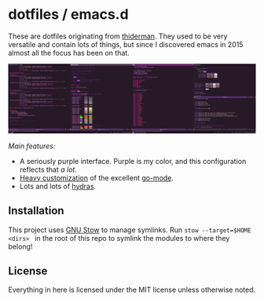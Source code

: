 # dotfiles / emacs.d

These are dotfiles originating
from [thiderman](https://github.com/thiderman). They used to be very
versatile and contain lots of things, but since I discovered emacs in
2015 almost all the focus has been on that.

![It's so purple](nightmare.png)

*Main features:*

* A seriously purple interface. Purple is my color, and this
  configuration reflects that _a lot_.
* [Heavy customization](emacs.d/lisp/th-golang.el) of the
  excellent [go-mode](https://github.com/dominikh/go-mode.el).
* Lots and lots of [hydras](https://github.com/abo-abo/hydra).

## Installation

This project
uses [GNU Stow](https://www.gnu.org/software/stow/ "Stow") to manage
symlinks. Run `stow --target=$HOME <dirs> ` in the root of this repo
to symlink the modules to where they belong!

## License

Everything in here is licensed under the MIT license unless otherwise noted.
